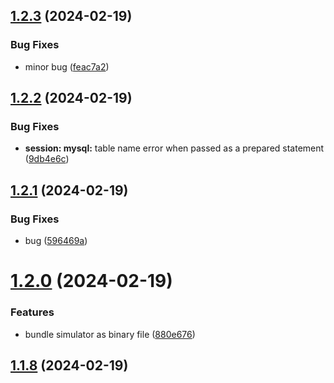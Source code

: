 ## [1.2.3](https://github.com/ephrimlawrence/ananse/compare/v1.2.2...v1.2.3) (2024-02-19)


### Bug Fixes

* minor bug ([feac7a2](https://github.com/ephrimlawrence/ananse/commit/feac7a24cc5fb8b2f185f441402157640204dd67))



## [1.2.2](https://github.com/ephrimlawrence/ananse/compare/v1.2.1...v1.2.2) (2024-02-19)


### Bug Fixes

* **session: mysql:** table name error when passed as a prepared statement ([9db4e6c](https://github.com/ephrimlawrence/ananse/commit/9db4e6c8d0759326f7e28bc5ddf321b04ad28656))



## [1.2.1](https://github.com/ephrimlawrence/ananse/compare/v1.2.0...v1.2.1) (2024-02-19)


### Bug Fixes

* bug ([596469a](https://github.com/ephrimlawrence/ananse/commit/596469a52582e6d51c6915b366b0f07fa20c27da))



# [1.2.0](https://github.com/ephrimlawrence/ananse/compare/v1.1.8...v1.2.0) (2024-02-19)


### Features

* bundle simulator as binary file ([880e676](https://github.com/ephrimlawrence/ananse/commit/880e676d0784bb0eae73103542980e18a55424f6))



## [1.1.8](https://github.com/ephrimlawrence/ananse/compare/v1.1.7...v1.1.8) (2024-02-19)



